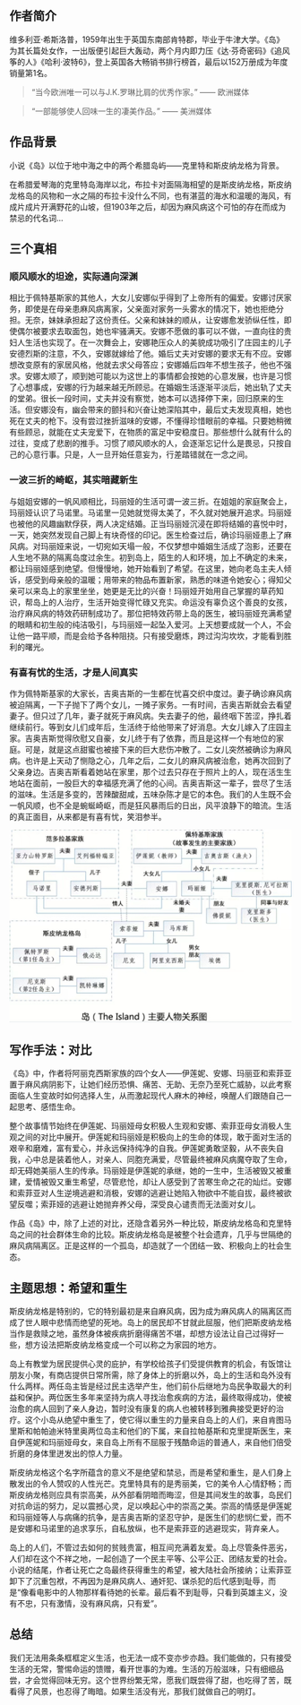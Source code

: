 ## 作者简介

维多利亚·希斯洛普，1959年出生于英国东南部肯特郡，毕业于牛津大学。《岛》为其长篇处女作，一出版便引起巨大轰动，两个月内即力压《达·芬奇密码》《追风筝的人》《哈利·波特6》，登上英国各大畅销书排行榜首，最后以152万册成为年度销量第1名。

> “当今欧洲唯一可以与J.K.罗琳比肩的优秀作家。”
> —— 欧洲媒体

> “一部能够使人回味一生的凄美作品。”
> —— 美洲媒体

## 作品背景

小说《岛》以位于地中海之中的两个希腊岛屿——克里特和斯皮纳龙格为背景。

在希腊爱琴海的克里特岛海岸以北，布拉卡对面隔海相望的是斯皮纳龙格，斯皮纳龙格岛的风物和一水之隔的布拉卡没什么不同，也有湛蓝的海水和温暖的海风，有成片成片开满野花的山坡，但1903年之后，却因为麻风病这个可怕的存在而成为禁忌的代名词...

## 三个真相

### 顺风顺水的坦途，实际通向深渊

相比于佩特基斯家的其他人，大女儿安娜似乎得到了上帝所有的偏爱。安娜讨厌家务，即使是在母亲患麻风病离家，父亲面对家务一头雾水的情况下，她也拒绝分担。无奈，妹妹承担起了这份责任。父亲和妹妹的顺从，让安娜愈发骄纵任性，即使偶尔被要求去取面包，她也牢骚满天。安娜不愿做的事可以不做，一直向往的贵妇人生活也实现了。在一次舞会上，安娜艳压众人的美貌成功吸引了庄园主的儿子安德烈斯的注意，不久，安娜就嫁给了他。婚后丈夫对安娜的要求无有不应。安娜想改变原有的家居风格，他就去求父母答应；安娜婚后四年不想生孩子，他也不强求。安娜太顺了，顺到她可能以为这世上的事情都会按她的心意发展，也许是习惯了心想事成，安娜的行为越来越无所顾忌。在婚姻生活逐渐平淡后，她出轨了丈夫的堂弟。很长一段时间，丈夫并没有察觉，她本可以选择停下来，回归原来的生活。但安娜没有，幽会带来的颤抖和兴奋让她深陷其中，最后丈夫发现真相，她也死在丈夫的枪下。没有尝过挫折滋味的安娜，不懂得珍惜眼前的幸福。只要她稍微有些顾忌，就能在丈夫宠爱下，在物质的富足中安稳度日。那些想什么就有什么的过往，变成了悲剧的推手。习惯了顺风顺水的人，会逐渐忘记什么是畏忌，只按自己的心意行事。只是，人一旦开始任意妄为，行差踏错就在一念之间。

### 一波三折的崎岖，其实暗藏新生

与姐姐安娜的一帆风顺相比，玛丽娅的生活可谓一波三折。在姐姐的家庭聚会上，玛丽娅认识了马诺里。马诺里一见她就觉得太美了，不久就对她展开追求。玛丽娅也被他的风趣幽默俘获，两人决定结婚。正当玛丽娅沉浸在即将结婚的喜悦中时，一天，她突然发现自己脚上有块奇怪的印记。医生检查过后，确诊玛丽娅患上了麻风病。对玛丽娅来说，一切宛如天塌一般，不仅梦想中婚姻生活成了泡影，还要在人生地不熟的隔离岛度过余生。初到岛上，陌生的人和环境，加上不确定的未来，都让玛丽娅感到绝望。但慢慢地，她开始看到了希望。在这里，她向老岛主夫人倾诉，感受到母亲般的温暖；用带来的物品布置新家，熟悉的味道令她安心；得知父亲可以来岛上的家里坐坐，她更是无比的兴奋！玛丽娅开始用自己掌握的草药知识，帮岛上的人治疗，生活开始变得忙碌又充实。命运没有辜负这个善良的女孩，治疗麻风病的特效药研制成功了。那位把特效药带上岛的医生，被玛丽娅充满希望的眼睛和初生般的纯洁吸引，与玛丽娅一起坠入爱河。上天想要成就一个人，不会让他一路平顺，而是会给予各种阻挠。只有接受磨炼，跨过沟沟坎坎，才能看到胜利的曙光。

### 有喜有忧的生活，才是人间真实

作为佩特斯基家的大家长，吉奥吉斯的一生都在忧喜交织中度过。妻子确诊麻风病被迫隔离，一下子抛下了两个女儿，一摊子家务。一有时间，吉奥吉斯就会去看望妻子。但只过了几年，妻子就死于麻风病。失去妻子的他，最终咽下苦涩，挣扎着继续前行。等到女儿们成年后，生活终于给他带来了好消息。大女儿嫁入了庄园主家。吉奥吉斯觉得欣慰又自豪，女儿终于有了依靠，而且是这样一个有地位的家庭。可是，就是这点甜蜜也被接下来的巨大悲伤冲散了。二女儿突然被确诊为麻风病。也许是上天动了恻隐之心，几年之后，二女儿的麻风病被治愈，她再次回到了父亲身边。吉奥吉斯看着她站在家里，那个过去只存在于照片上的人，现在活生生地站在面前，一股巨大的幸福感充满了他的心间。吉奥吉斯这一辈子，尝尽了生活的滋味。生活是多变的，苦辣酸甜咸，五味杂陈才是它的本色。我们的人生既不会一帆风顺，也不全是蜿蜒崎岖，而是狂风暴雨后的日出，风平浪静下的暗流。生活的真正面目，从来都是有喜有忧，笑泪参半。

![人物关系图](guanxi.png)

## 写作手法：对比

《岛》中，作者将阿丽克西斯家族的四个女人——伊莲妮、安娜、玛丽亚和索菲亚置于麻风病阴影下，让她们经历恐惧、痛苦、无助、无奈乃至死亡威胁，以此考察面临人生变故时如何选择人生，从而激起现代人麻木的神经，唤醒人们跟随自己一起思考、感悟生命。

整个故事情节始终在伊莲妮、玛丽娅母女积极人生观和安娜、索菲亚母女消极人生观之间的对比中展开。伊莲妮和玛丽娅是积极向上的生命的体现，敢于面对生活的艰辛和磨难，富有爱心，并永远保持纯净的自我。伊莲妮勇敢坚毅，从不丧失自我，心中总是装着他人，对亲人、同胞充满爱，尽管最终被麻风病魔夺取了生命，却无碍她美丽人生的传承。玛丽娅是伊莲妮的承继，她的一生中，生活被毁又被重建，爱情被毁又重生希望，尽管悲怆，却让人感受到了苦寒生命之花的灿烂。安娜和索菲亚对人生逆境逃避和消极，安娜的逃避让她陷入物欲中不能自拔，最终被欲望反噬；索菲娅的逃避让她抛弃养父母，深受良心谴责而无法面对女儿。

作品《岛》中，除了上述的对比，还隐含着另外一种比较，斯皮纳龙格岛和克里特岛之间的社会群体生命的比较。斯皮纳龙格岛是被整个社会遗弃，几乎与世隔绝的麻风病隔离区。正是这样的一个孤岛，却造就了一个团结一致、积极向上的社会生态。

## 主题思想：希望和重生

斯皮纳龙格是特别的，它的特别最初是来自麻风病，因为成为麻风病人的隔离区而成了世人眼中悲情而绝望的死地。岛上的居民却不甘就此屈服，他们把斯皮纳龙格当作是救赎之地，虽然身体被疾病折磨得痛苦不堪，却想方设法让自己过得好一些，想方设法把斯皮纳龙格变成一个可以称之为家园的地方。

岛上有教堂为居民提供心灵的庇护，有学校给孩子们受提供教育的机会，有饭馆让朋友小聚，有商店提供日常所需，除了身体上的折磨以外，岛上的生活和岛外没有什么两样。两任岛主皆是经过民主选举产生，他们前仆后继地为岛民争取最大的利益和保护。两位医生多年来坚持为病人寻找治愈疾病的方法，最终取得成功，使被治愈的病人回到了亲人身边，暂时没有康复的病人也被转移到雅典接受更好的治疗。这个小岛从绝望中重生了，使它得以重生的力量来自岛上的人们，来自肯图马里斯和帕帕迪米特里奥两位岛主和他们的下属，来自拉帕基斯和克里提斯医生，来自伊莲妮和玛丽娅母女，来自岛上所有不屈服于残酷命运的普通人，来自他们倍受折磨的身体里迸发出的惊人力量。

斯皮纳龙格这个名字所蕴含的意义不是绝望和禁忌，而是希望和重生，是人们身上散发出的令人赞叹的人性光芒。克里特具有的是秀丽美，它的美令人心情舒畅；而斯皮纳龙格则应具有崇高美，从外部看阴暗而晦涩，但是其间发生的故事，岛民们对抗命运的努力，足以震撼心灵，足以唤起心中的崇高之美。崇高的情感是伊莲妮和玛丽娅等人与病痛的抗争，是吉奥吉斯的坚忍守护，是医生们的悲悯仁爱，而不是安娜和马诺里的追求享乐，自私放纵，也不是索菲亚的逃避现实，背弃亲人。

岛上的人们，不管过去如何的贫贱贵富，相互间充满着友爱。岛上尽管条件恶劣，人们却在这个不祥之地，一起创造了一个民主平等、公平公正、团结友爱的社会。小说的结尾，作者让死亡之岛最终获得重生的希望，被大陆社会所接纳；让索菲亚卸下了沉重包袱，不再因为是麻风病人、通奸犯、谋杀犯的后代感到耻辱，而是“像看电影中的人物那样看待她的长辈。最后看不到耻辱，只看到英雄主义，没有不忠，只有激情，没有麻风病，只有爱”。

## 总结

我们无法用条条框框定义生活，也无法一成不变亦步亦趋。我们能做的，只有接受生活的无常，警惕命运的馈赠，看开世事的为难。生活的万般滋味，只有细细品尝，才会觉得回味无穷。这个世界纷繁无常，愿我们既尝得了甜，也吃得了苦，既看得了风景，也忍得了晦暗。如果生活没有光，那我们就做自己的明灯。
